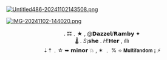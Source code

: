[![Untitled486-20241102143508.png](https://i.postimg.cc/BbchT1CR/Untitled486-20241102143508.png)](https://postimg.cc/V0vB1vpF)



[![IMG-20241102-144020.png](https://i.postimg.cc/wT2f3LMm/IMG-20241102-144020.png)](https://postimg.cc/ZC9FM9rb)




<div align="center"  


.   ʬʬ﹒★ , @𝗗𝗮𝘇𝘇𝗲𝗹/𝗥𝗮𝗺𝗯𝘆  ✦   
         🌡️  .  *S*¡𝘀𝗵𝗲 . *H*!𝗛𝗲𝗿  , ıllı          
          ⇣⇡﹒☆ ➥ 𝗺𝗶𝗻𝗼𝗿 💥  ,  ✶
           ﹒ %   ⟢ 𝗠𝘂𝗹𝘁𝗶𝗳𝗮𝗻𝗱𝗼𝗺  ¡    ⚡
